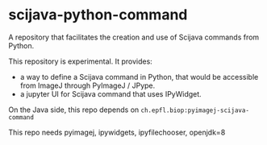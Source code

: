 # scijava-python-command

A repository that facilitates the creation and use of Scijava commands from Python.

This repository is experimental. It provides:

* a way to define a Scijava command in Python, that would be accessible from ImageJ through PyImageJ / JPype.
* a jupyter UI for Scijava command that uses IPyWidget.

On the Java side, this repo depends on `ch.epfl.biop:pyimagej-scijava-command`

This repo needs pyimagej, ipywidgets, ipyfilechooser, openjdk=8
